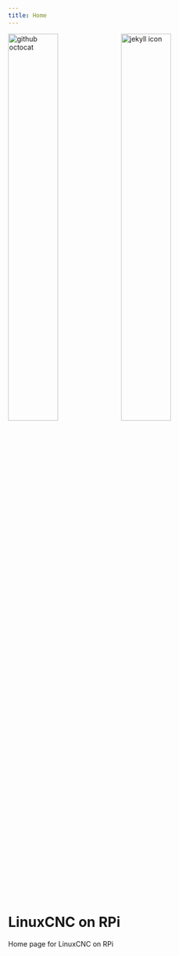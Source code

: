 ```yaml
---
title: Home
---
```


<div> 
    <img src="{{ '/images/linuxcnc-wizard.gif' | absolute_url }}" alt="github octocat" style="width:45%;" >
    <img src="{{ '/images/pi-white.png' | absolute_url }}" alt="jekyll icon" style="width:45%;" >
</div>

# LinuxCNC on RPi 

Home page for LinuxCNC on RPi

